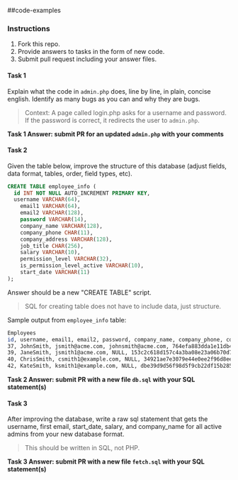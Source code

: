 ##code-examples
### Instructions
1. Fork this repo.
2. Provide answers to tasks in the form of new code.
3. Submit pull request including your answer files.

#### Task 1
Explain what the code in <code>admin.php</code> does, line by line, in plain, concise english.  Identify as many bugs as you can and why they are bugs.
>Context: A page called login.php asks for a username and password.  If the password is correct, it redirects the user to <code>admin.php</code>.

**Task 1 Answer: submit PR for an updated <code>admin.php</code> with your comments**

#### Task 2
Given the table below, improve the structure of this database (adjust fields, data format, tables, order, field types, etc).

```sql
CREATE TABLE employee_info (
  id INT NOT NULL AUTO_INCREMENT PRIMARY KEY,
  username VARCHAR(64),
	email1 VARCHAR(64),
	email2 VARCHAR(128),
	password VARCHAR(14),
	company_name VARCHAR(128),
	company_phone CHAR(11),
	company_address VARCHAR(128),
	job_title CHAR(256),
	salary VARCHAR(10),
	permission_level VARCHAR(32),
	is_permission_level_active VARCHAR(10),
	start_date VARCHAR(11)
);
```

Answer should be a new "CREATE TABLE" script.
>SQL for creating table does not have to include data, just structure.

Sample output from <code>employee_info</code> table:
```bash
Employees
id, username, email1, email2, password, company_name, company_phone, company_address, job_title, salary, permission_level, is_permission_level_active, start_date
37, JohnSmith, jsmith@acme.com, johnsmith@acme.com, 764efa883dda1e11db47671c4a3bbd9e, ACME Inc, 555-2323, 123 Acme Way, Director, $100,000, admin, true, 2012-02-23
39, JaneSmith, jsmith1@acme.com, NULL, 153c2c618d157c4a3ba08e23a06b70d7, ACME INC, 555-2323, 123 ACME WAY, VP, $120,000, user, true, 99-03-19
40, ChrisSmith, csmith1@example.com, NULL, 34921ae7e3079e44e0ee2f96d8ee6e87, Example Dot Com, 555-1234, 456 Example Lane, Manager, $60,000, user, false, 2010-8-4
42, KateSmith, ksmith1@example.com, NULL, dbe39d9d56f98d5f9cb22df15b285791, Example Dot Com, 555-1234, 456 Example Lane, Sr Manager, $80,000, admin, false, 2004-12-24
```

**Task 2 Answer: submit PR with a new file <code>db.sql</code> with your SQL statement(s)**

#### Task 3
After improving the database, write a raw sql statement that gets the username, first email, start_date, salary, and company_name for all active admins from your new database format.
>This should be written in SQL, not PHP.

**Task 3 Answer: submit PR with a new file <code>fetch.sql</code> with your SQL statement(s)**
